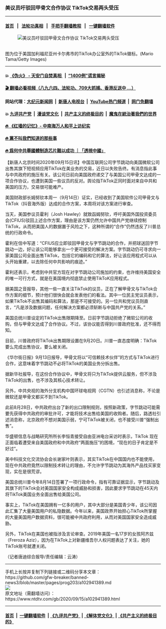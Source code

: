 ### 美议员吁驳回甲骨文合作协议  TikTok交易两头受压
------------------------

#### [首页](https://github.com/gfw-breaker/banned-news3/blob/master/README.md) &nbsp;&nbsp;|&nbsp;&nbsp; [法轮功真相](https://github.com/begood0513/basic/blob/master/README.md)  &nbsp;&nbsp;|&nbsp;&nbsp; [手把手翻墙教程](https://github.com/gfw-breaker/guides/wiki)  &nbsp;&nbsp;|&nbsp;&nbsp; [一键翻墙软件](https://github.com/gfw-breaker/nogfw/blob/master/README.md)  



<div><div class="featured_image">
 <figure>
  <img alt="美议员吁驳回甲骨文合作协议  TikTok交易两头受压" src="https://i.ntdtv.com/assets/uploads/2020/09/GettyImages-1269166005-800x450.jpg"/>
 </figure><br/>
 <span class="caption">
  图为位于美国加利福尼亚州卡尔弗市的TikTok办公室外的TikTok徽标。(Mario Tama/Getty Images)
 </span>
</div>
</div><hr/>

#### 💥 [《伪火》 - 天安门自焚真相 ](http://158.247.195.190:10000/videos/blog/weihuo.html)&nbsp; |&nbsp; [“1400例”谎言揭秘  ](http://158.247.195.190:10000/videos/blog/jiexi1400.html)

#### [ 🎬  翻墙必看视频（八九六四、法轮功、709大抓捕、香港反送中 ...）](https://github.com/gfw-breaker/links/blob/master/banned.md)

#### 网站代理：[大纪元新闻网](http://158.247.195.190:10080/gb/) &nbsp;|&nbsp; [新唐人电视台](http://158.247.195.190:8808/gb/)  &nbsp;|&nbsp; [YouTube热门频道](http://158.247.195.190/youtube.html) &nbsp;|&nbsp; [网门免翻墙](http://158.247.195.190:11000/show.aspx?name=ogHome)

#### 💥 [九评共产党](http://158.247.195.190:10000/videos/res/jiuping/)&nbsp; |&nbsp; [漫谈党文化](http://158.247.195.190:10000/videos/res/mtdwh/)&nbsp; |&nbsp; [共产主义的终极目的](http://158.247.195.190:10000/videos/res/zjmd/)&nbsp; |&nbsp; [魔鬼在統治著我們的世界](http://158.247.195.190:10000/videos/res/TheSpecter/)  

#### [ 🔥  《红墙的记忆》- 中南海万人和平上访纪实](http://158.247.195.190:10000/videos/news/../legend/index.html)

#### [ 🔥  黨不叫我們知道的那些事](http://158.247.195.190:10000/videos/news/truth02.html)

#### [ 🔥  爲何中共舉國體制造芯片難以成功 ｜「透視中國」](http://158.247.195.190:10000/videos/news/don03.html)

<div><div class="post_content" itemprop="articleBody">
 <p>
  【新唐人北京时间2020年09月15日讯】中国互联网公司字节跳动向美国微软公司出售其旗下短视频应用TikTok在美业务的交易，近日以失败告终。有消息指此事与中共政府的施压有关。该公司日前向美国政府递交了与美国公司甲骨文达成的一项合作协议，也遭到美国一些议员的反对。舆论指TikTok正同时面对来自中共和美国的压力，交易很可能难产。
 </p>
 <p>
  美国财政部长姆努钦本周一（9月14日）证实，已经收到了美国软件公司甲骨文与TikTok（抖音海外版）达成的合作方案，本周将对该方案进行审查。
 </p>
 <p>
  当天，美国参议员霍利（Josh Hawley）就致函姆努钦，呼吁美国外国投资委员会(CFIUS)驳回上述合作方案，理由是该方案仍然允许中国共产党继续控制TikTok，从而把美国人的数据置于风险之下，这种所谓的“合作”仍然违反了川普总统的行政命令。
 </p>
 <p>
  霍利在信中写道：“CFIUS应立即驳回甲骨文与字节跳动的合作，并把球送回字节跳动一边，好让该公司能够拿出一个更可接受的解决方案。字节跳动仍可寻求向一家美国公司全面出售TikTok，包括它的编码和它的算法，好让该应用程式可以从头开始重建，以去除任何中共影响的痕迹。”
 </p>
 <p>
  霍利还表示，考虑到中共官方现在对字节跳动公司施加的约束，也许维持美国安全的唯一可行方式，就是在美国境内彻底禁止使用TikToK应用程式。
 </p>
 <p>
  据美国之音报导，其他一些一直关注TikTok的议员，正在了解甲骨文与TikTok合作方案的细节，预计他们很快会就会发表他们的看法。其中一位民主党议员表示，如果TikTok不出售其编码和算法，那是不可接受的。另一位共和党议员则直言，“凡是涉及数据问题，任何解决方案都必须斩断与中国共产党的关系。”
 </p>
 <p>
  美国总统川普设定的TikTok出售限期降至。日前字节跳动拒绝了微软公司的收购，但与甲骨文达成了合作协议。不过，该协议能否得到川普政府批准，还不得而知。
 </p>
 <p>
  目前，川普政府将TikTok出售期限设置在9月20日。川普一直态度明确：TikTok要么完成出售协议，要么被关闭。
 </p>
 <p>
  《华尔街日报》9月13日报导，甲骨文将以“可信赖技术伙伴”的方式与TikTok进行合作，这意味着字节跳动不必将TikTok的美国业务分拆出售。
 </p>
 <p>
  据新华社报导，在这份合作协议中，甲骨文将只为TikTok提供云服务，但不涉及TikTok的出售，也不涉及其核心技术转让。
 </p>
 <p>
  另外，中共央视的海外分支机构中国环球电视网（CGTN）也引述消息称，不论是微软还是甲骨文都买不到TikTok。
 </p>
 <p>
  此前8月28日，中共政府出台了新的出口限制规则，按照新政策，字节跳动可能需要先获得中共政府的审批许可，才能将技术出售给美国的收购者。随后，路透社引述消息称，北京政府不想对美国示弱，宁可TikTok被关闭，也不接受川普“强制出售”。
 </p>
 <p>
  华盛顿信息与战略研究所所长李恒青接受自由亚洲电台采访时表示，TikTok 现在正面临着遭受来自美国政府和中共政府“两面施压”的困境，“现在的日子肯定是不好过”。
 </p>
 <p>
  美中科技文化交流协会会长谢家叶则表示，其实TikTok在中国国内也不能使用，现在中共政府竟然以限制技术转让的理由，不允许字节跳动为其海外产品找买家变现，实在是很荒谬。
 </p>
 <p>
  美国总统川普今年8月14日签署了一项行政命令，指有可靠证据显示，字节跳动及其旗下的TikTok会对美国国家安全构成威胁和损害，因此要求字节跳动在45天内将TikTok美国业务全面出售给美国公司。
 </p>
 <p>
  事实上，TikTok在美国拥有一亿多的用户，其中大部分是美国青少年，该公司因此汇集了大量美国用户的私隐数据。今年以来，美国政界开始担心TikTok所掌握的大量美国用户数据资料，很可能被中共政府利用，从而对美国国家安全造成威胁。
 </p>
 <p>
  另外，TikTok在美国也被指涉及言论审查。2019年美国一名17岁的女孩阿齐兹（Freroza Aziz），因为在TikTok上对新疆维吾尔人权问题表达了关注，她的TikTok账号就遭关闭。
 </p>
 <p>
  （记者唐迪综合报导/责任编辑：云涛）
 </p>
 <div class="single_ad">
 </div>
</div>
</div>
<hr/>
手机上长按并复制下列链接或二维码分享本文章：<br/>
https://github.com/gfw-breaker/banned-news3/blob/master/pages/prog203/a102941389.md <br/>
<a href='https://github.com/gfw-breaker/banned-news3/blob/master/pages/prog203/a102941389.md'><img src='https://github.com/gfw-breaker/banned-news3/blob/master/pages/prog203/a102941389.md.png'/></a> <br/>
原文地址（需翻墙访问）：https://www.ntdtv.com/gb/2020/09/15/a102941389.html


------------------------
#### [首页](https://github.com/gfw-breaker/banned-news3/blob/master/README.md) &nbsp;|&nbsp; [一键翻墙软件](https://github.com/gfw-breaker/nogfw/blob/master/README.md) &nbsp;| [《九评共产党》](https://github.com/gfw-breaker/9ping.md/blob/master/README.md#九评之一评共产党是什么) | [《解体党文化》](https://github.com/gfw-breaker/jtdwh.md/blob/master/README.md) | [《共产主义的终极目的》](https://github.com/gfw-breaker/gczydzjmd.md/blob/master/README.md)


<img src='http://gfw-breaker.win/banned-news3/pages/prog203/a102941389.md' width='0px' height='0px'/>